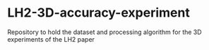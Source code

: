# LH2-3D-accuracy-experiment
 Repository to hold the dataset and processing algorithm for the 3D experiments of the LH2 paper

